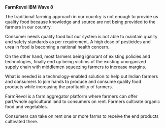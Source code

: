 **FarmRevol IBM Wave 8**


The traditional farming approach in our country is not enough to provide us  quality food because knowledge and source are not being provided to the farmers in our country.

Consumer needs quality food but our system is not able to maintain quality and safety standards as per requirement. A high dose of pesticides and urea in food is becoming a national health concern.

 On the other hand, most farmers being ignorant of existing policies and technologies, finally end up being victims of the existing unorganized supply chain with middlemen squeezing farmers to increase margins.
 
What is needed is a technology-enabled solution to help out Indian farmers and consumers to join hands to produce and consume quality food products while increasing the profitability of farmers.

FarmRevol is a farm aggregator platform where farmers can offer part/whole agricultural land to consumers on rent. 
Farmers cultivate organic food and vegetables.

Consumers can take on rent one or more farms to receive the end products cultivated there.
